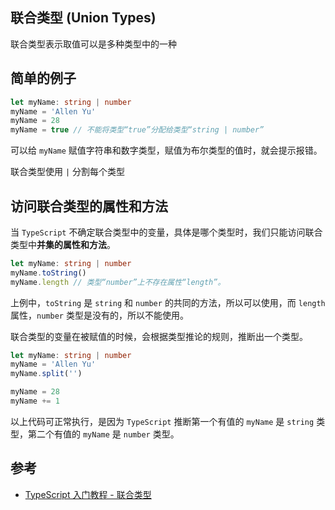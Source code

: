 ## 联合类型 (Union Types)

联合类型表示取值可以是多种类型中的一种

## 简单的例子

```typescript
let myName: string | number
myName = 'Allen Yu'
myName = 28
myName = true // 不能将类型“true”分配给类型“string | number”
```

可以给 `myName` 赋值字符串和数字类型，赋值为布尔类型的值时，就会提示报错。

联合类型使用 `|` 分割每个类型

## 访问联合类型的属性和方法

当 `TypeScript` 不确定联合类型中的变量，具体是哪个类型时，我们只能访问联合类型中**并集的属性和方法**。

```typescript
let myName: string | number
myName.toString()
myName.length // 类型“number”上不存在属性“length”。
```

上例中，`toString` 是 `string` 和 `number` 的共同的方法，所以可以使用，而 `length` 属性，`number` 类型是没有的，所以不能使用。

联合类型的变量在被赋值的时候，会根据类型推论的规则，推断出一个类型。

```typescript
let myName: string | number
myName = 'Allen Yu'
myName.split('')

myName = 28
myName += 1
```

以上代码可正常执行，是因为 `TypeScript` 推断第一个有值的 `myName` 是 `string` 类型，第二个有值的 `myName` 是 `number` 类型。

## 参考

-   [TypeScript 入门教程 - 联合类型](https://ts.xcatliu.com/basics/union-types)

